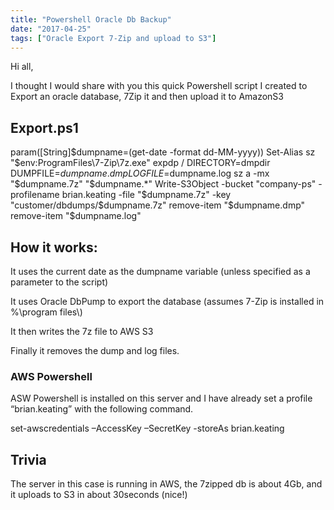 ```yaml
---
title: "Powershell Oracle Db Backup"
date: "2017-04-25"
tags: ["Oracle Export 7-Zip and upload to S3"]
---
```


Hi all,

I thought I would share with you this quick Powershell script I created to Export an oracle database, 7Zip it and then upload it to AmazonS3

## Export.ps1

param([String]$dumpname=(get-date -format dd-MM-yyyy)) Set-Alias sz "$env:ProgramFiles\7-Zip\7z.exe" expdp / DIRECTORY=dmpdir DUMPFILE=$dumpname.dmp LOGFILE=$dumpname.log sz a -mx "$dumpname.7z" "$dumpname.\*" Write-S3Object -bucket "company-ps" -profilename brian.keating -file "$dumpname.7z" -key "customer/dbdumps/$dumpname.7z" remove-item "$dumpname.dmp" remove-item "$dumpname.log"

## How it works:

It uses the current date as the dumpname variable (unless specified as a parameter to the script)

It uses Oracle DbPump to export the database (assumes 7-Zip is installed in %\program files\\)

It then writes the 7z file to AWS S3

Finally it removes the dump and log files.

### AWS Powershell

ASW Powershell is installed on this server and I have already set a profile “brian.keating” with the following command.

set-awscredentials –AccessKey –SecretKey -storeAs brian.keating

## Trivia

The server in this case is running in AWS, the 7zipped db is about 4Gb, and it uploads to S3 in about 30seconds (nice!)
